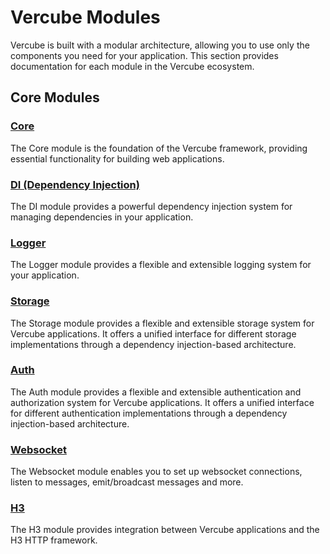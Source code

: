# Vercube Modules

Vercube is built with a modular architecture, allowing you to use only the components you need for your application. This section provides documentation for each module in the Vercube ecosystem.

## Core Modules

### [Core](./core/index.md)

The Core module is the foundation of the Vercube framework, providing essential functionality for building web applications.

### [DI (Dependency Injection)](./di/index.md)

The DI module provides a powerful dependency injection system for managing dependencies in your application.

### [Logger](./logger/index.md)

The Logger module provides a flexible and extensible logging system for your application.

### [Storage](./storage/index.md)
The Storage module provides a flexible and extensible storage system for Vercube applications. It offers a unified interface for different storage implementations through a dependency injection-based architecture.

### [Auth](./auth/index.md)
The Auth module provides a flexible and extensible authentication and authorization system for Vercube applications. It offers a unified interface for different authentication implementations through a dependency injection-based architecture.

### [Websocket](./ws/index.md)
The Websocket module enables you to set up websocket connections, listen to messages, emit/broadcast messages and more.

### [H3](./h3/index.md)
The H3 module provides integration between Vercube applications and the H3 HTTP framework. 